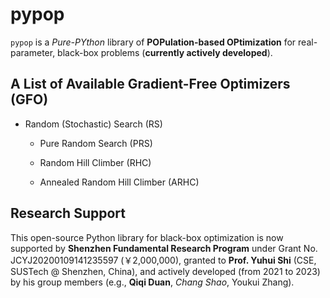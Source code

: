 # pypop

```pypop``` is a *Pure-PYthon* library of **POPulation-based OPtimization** for real-parameter, black-box problems (**currently actively developed**).

## A List of Available Gradient-Free Optimizers (GFO)

* Random (Stochastic) Search (RS)

  * Pure Random Search (PRS)
  
  * Random Hill Climber (RHC)
  
  * Annealed Random Hill Climber (ARHC)

## Research Support

This open-source Python library for black-box optimization is now supported by **Shenzhen Fundamental Research Program** under Grant No. JCYJ20200109141235597 (￥2,000,000), granted to **Prof. Yuhui Shi** (CSE, SUSTech @ Shenzhen, China), and actively developed (from 2021 to 2023) by his group members (e.g., **Qiqi Duan**, *Chang Shao*, Youkui Zhang).
